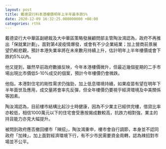 ```yaml
---
layout: post
title: 戴德梁行料本港樓價明年上半年最多跌5%
date: 2020-12-09 16:32:25.000000000 +08:00
categories: rthk
---
```


戴德梁行大中華區副總裁及大中華區策略發展顧問部主管陶汝鴻認為，政府不再推出「保就業計劃」，面對第4波疫情爆發，或會有不少企業結業；加上營商前景展望仍較悲觀，預計本港失業率將在未來數月持續上升，估計明年上半年樓價或會下跌約5%以內。

他又提到，雖然早前政府數據反映，今年本港樓價微升，但最近幾個星期的二手市場出現比市價低5-10%成交的個案，預計今年樓價仍會微跌。

他指，本港對住宅的剛性需求仍強勁，加上低息環境持續，如果疫苗有望在明年下半年面世及應用，成交量將會率先反彈，但全年樓價仍要視乎經濟環境及中美關係等因素。

陶汝鴻認為，目前樓市結構比起沙士時健康，因為不少業主已經供完樓，借貸比率亦較低，相信1000萬元以下的住宅會受惠按揭成數較高，抗跌力相對強，業主的持貨能力亦見大幅提升。

被問到政府應否撤回樓市「辣招」，陶汝鴻重申，樓市會自行調節，本身並不認同政府「加辣」，加上面對經濟環境下行，有不少市民需要資金周轉，認為辣招對市場並不公平。
